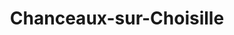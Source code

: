 ---
title: Chanceaux-sur-Choisille
url: /chanceaux-sur-choisille/
latitude: 47.472
longitude: 0.701
---